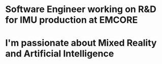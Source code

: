 # Software Engineer working on R&D for IMU production at EMCORE
# I'm passionate about Mixed Reality and Artificial Intelligence
